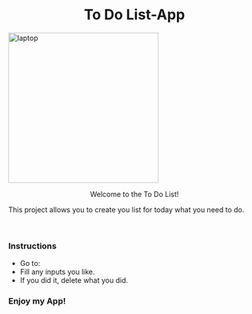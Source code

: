 <h1 align="center">To Do List-App</h1>
<img src="https://images.unsplash.com/photo-1452457750107-cd084dce177d?q=80&w=1401&auto=format&fit=crop&ixlib=rb-4.0.3&ixid=M3wxMjA3fDB8MHxwaG90by1wYWdlfHx8fGVufDB8fHx8fA%3D%3D" alt="laptop" width="300px"> 
<p align="center">Welcome to the To Do List!</p>
<p> This project allows you to create you list for today what you need to do.</p>
<br>
<h3>Instructions</h3>
<ul>
  <li>Go to:</li>
  <li>Fill any inputs you like.</li>
  <li>If you did it, delete what you did.</li>
</ul>
<h3>Enjoy my App!</h3>
